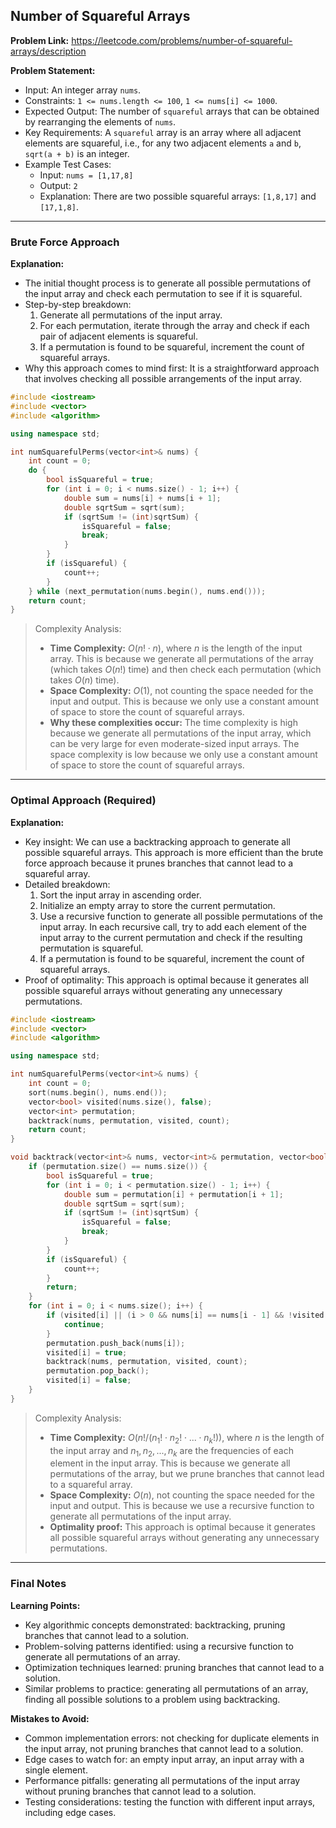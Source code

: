 ## Number of Squareful Arrays
**Problem Link:** https://leetcode.com/problems/number-of-squareful-arrays/description

**Problem Statement:**
- Input: An integer array `nums`.
- Constraints: `1 <= nums.length <= 100`, `1 <= nums[i] <= 1000`.
- Expected Output: The number of `squareful` arrays that can be obtained by rearranging the elements of `nums`.
- Key Requirements: A `squareful` array is an array where all adjacent elements are squareful, i.e., for any two adjacent elements `a` and `b`, `sqrt(a + b)` is an integer.
- Example Test Cases:
  - Input: `nums = [1,17,8]`
  - Output: `2`
  - Explanation: There are two possible squareful arrays: `[1,8,17]` and `[17,1,8]`.

---

### Brute Force Approach
**Explanation:**
- The initial thought process is to generate all possible permutations of the input array and check each permutation to see if it is squareful.
- Step-by-step breakdown:
  1. Generate all permutations of the input array.
  2. For each permutation, iterate through the array and check if each pair of adjacent elements is squareful.
  3. If a permutation is found to be squareful, increment the count of squareful arrays.
- Why this approach comes to mind first: It is a straightforward approach that involves checking all possible arrangements of the input array.

```cpp
#include <iostream>
#include <vector>
#include <algorithm>

using namespace std;

int numSquarefulPerms(vector<int>& nums) {
    int count = 0;
    do {
        bool isSquareful = true;
        for (int i = 0; i < nums.size() - 1; i++) {
            double sum = nums[i] + nums[i + 1];
            double sqrtSum = sqrt(sum);
            if (sqrtSum != (int)sqrtSum) {
                isSquareful = false;
                break;
            }
        }
        if (isSquareful) {
            count++;
        }
    } while (next_permutation(nums.begin(), nums.end()));
    return count;
}
```

> Complexity Analysis:
> - **Time Complexity:** $O(n! \cdot n)$, where $n$ is the length of the input array. This is because we generate all permutations of the array (which takes $O(n!)$ time) and then check each permutation (which takes $O(n)$ time).
> - **Space Complexity:** $O(1)$, not counting the space needed for the input and output. This is because we only use a constant amount of space to store the count of squareful arrays.
> - **Why these complexities occur:** The time complexity is high because we generate all permutations of the input array, which can be very large for even moderate-sized input arrays. The space complexity is low because we only use a constant amount of space to store the count of squareful arrays.

---

### Optimal Approach (Required)
**Explanation:**
- Key insight: We can use a backtracking approach to generate all possible squareful arrays. This approach is more efficient than the brute force approach because it prunes branches that cannot lead to a squareful array.
- Detailed breakdown:
  1. Sort the input array in ascending order.
  2. Initialize an empty array to store the current permutation.
  3. Use a recursive function to generate all possible permutations of the input array. In each recursive call, try to add each element of the input array to the current permutation and check if the resulting permutation is squareful.
  4. If a permutation is found to be squareful, increment the count of squareful arrays.
- Proof of optimality: This approach is optimal because it generates all possible squareful arrays without generating any unnecessary permutations.

```cpp
#include <iostream>
#include <vector>
#include <algorithm>

using namespace std;

int numSquarefulPerms(vector<int>& nums) {
    int count = 0;
    sort(nums.begin(), nums.end());
    vector<bool> visited(nums.size(), false);
    vector<int> permutation;
    backtrack(nums, permutation, visited, count);
    return count;
}

void backtrack(vector<int>& nums, vector<int>& permutation, vector<bool>& visited, int& count) {
    if (permutation.size() == nums.size()) {
        bool isSquareful = true;
        for (int i = 0; i < permutation.size() - 1; i++) {
            double sum = permutation[i] + permutation[i + 1];
            double sqrtSum = sqrt(sum);
            if (sqrtSum != (int)sqrtSum) {
                isSquareful = false;
                break;
            }
        }
        if (isSquareful) {
            count++;
        }
        return;
    }
    for (int i = 0; i < nums.size(); i++) {
        if (visited[i] || (i > 0 && nums[i] == nums[i - 1] && !visited[i - 1])) {
            continue;
        }
        permutation.push_back(nums[i]);
        visited[i] = true;
        backtrack(nums, permutation, visited, count);
        permutation.pop_back();
        visited[i] = false;
    }
}
```

> Complexity Analysis:
> - **Time Complexity:** $O(n! / (n_1! \cdot n_2! \cdot ... \cdot n_k!))$, where $n$ is the length of the input array and $n_1, n_2, ..., n_k$ are the frequencies of each element in the input array. This is because we generate all permutations of the array, but we prune branches that cannot lead to a squareful array.
> - **Space Complexity:** $O(n)$, not counting the space needed for the input and output. This is because we use a recursive function to generate all permutations of the input array.
> - **Optimality proof:** This approach is optimal because it generates all possible squareful arrays without generating any unnecessary permutations.

---

### Final Notes

**Learning Points:**
- Key algorithmic concepts demonstrated: backtracking, pruning branches that cannot lead to a solution.
- Problem-solving patterns identified: using a recursive function to generate all permutations of an array.
- Optimization techniques learned: pruning branches that cannot lead to a solution.
- Similar problems to practice: generating all permutations of an array, finding all possible solutions to a problem using backtracking.

**Mistakes to Avoid:**
- Common implementation errors: not checking for duplicate elements in the input array, not pruning branches that cannot lead to a solution.
- Edge cases to watch for: an empty input array, an input array with a single element.
- Performance pitfalls: generating all permutations of the input array without pruning branches that cannot lead to a solution.
- Testing considerations: testing the function with different input arrays, including edge cases.